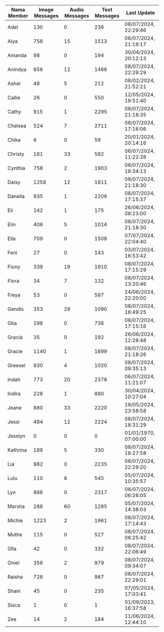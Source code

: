 | Nama Member | Image Messages | Audio Messages | Text Messages | Last Update |
| ------ | -------------- | -------------- | ------------- | ------------ |
| Adel | 130 | 0 | 236 | 08/07/2024, 22:29:46 |
| Alya | 756 | 15 | 1513 | 08/07/2024, 21:19:17 |
| Amanda | 98 | 0 | 194 | 30/04/2024, 20:12:13 |
| Anindya | 656 | 12 | 1466 | 08/07/2024, 22:29:29 |
| Ashel | 48 | 5 | 212 | 08/02/2024, 21:52:21 |
| Callie | 26 | 0 | 550 | 12/05/2024, 19:51:40 |
| Cathy | 915 | 1 | 2295 | 08/07/2024, 21:18:35 |
| Chelsea | 524 | 7 | 2711 | 08/07/2024, 17:16:06 |
| Chika | 6 | 0 | 59 | 20/01/2024, 20:14:16 |
| Christy | 181 | 33 | 582 | 06/07/2024, 11:22:38 |
| Cynthia | 758 | 2 | 1903 | 08/07/2024, 18:34:13 |
| Daisy | 1258 | 12 | 1811 | 08/07/2024, 21:18:30 |
| Danella | 935 | 1 | 2206 | 08/07/2024, 17:15:37 |
| Eli | 142 | 1 | 175 | 26/06/2024, 08:23:00 |
| Elin | 406 | 5 | 1014 | 08/07/2024, 21:18:30 |
| Ella | 709 | 0 | 1508 | 07/07/2024, 22:04:40 |
| Feni | 27 | 0 | 143 | 03/07/2024, 16:53:42 |
| Fiony | 339 | 19 | 1910 | 08/07/2024, 17:15:29 |
| Flora | 34 | 7 | 132 | 08/07/2024, 13:20:46 |
| Freya | 53 | 0 | 587 | 24/06/2024, 22:20:00 |
| Gendis | 353 | 29 | 1090 | 08/07/2024, 18:49:25 |
| Gita | 198 | 0 | 736 | 08/07/2024, 17:15:16 |
| Gracia | 35 | 0 | 192 | 26/06/2024, 12:28:48 |
| Gracie | 1140 | 1 | 1899 | 08/07/2024, 21:18:26 |
| Greesel | 930 | 4 | 1020 | 08/07/2024, 09:35:13 |
| Indah | 773 | 20 | 2378 | 06/07/2024, 11:21:07 |
| Indira | 228 | 1 | 880 | 30/04/2024, 10:27:04 |
| Jeane | 880 | 33 | 2220 | 19/05/2024, 23:58:58 |
| Jessi | 484 | 12 | 2224 | 08/07/2024, 18:31:29 |
| Jesslyn | 0 | 0 | 0 | 01/01/1970, 07:00:00 |
| Kathrina | 189 | 5 | 330 | 08/07/2024, 18:27:58 |
| Lia | 982 | 0 | 2235 | 08/07/2024, 22:29:20 |
| Lulu | 110 | 8 | 545 | 05/07/2024, 10:35:57 |
| Lyn | 866 | 0 | 2317 | 08/07/2024, 06:26:05 |
| Marsha | 286 | 60 | 1285 | 05/07/2024, 14:38:03 |
| Michie | 1223 | 2 | 1961 | 08/07/2024, 17:14:43 |
| Muthe | 115 | 0 | 527 | 08/07/2024, 06:25:42 |
| Olla | 42 | 0 | 332 | 08/07/2024, 22:06:49 |
| Oniel | 356 | 2 | 979 | 08/07/2024, 09:34:07 |
| Raisha | 728 | 0 | 987 | 08/07/2024, 22:29:01 |
| Shani | 45 | 0 | 235 | 07/05/2024, 17:03:41 |
| Sisca | 1 | 0 | 1 | 01/09/2023, 16:37:58 |
| Zee | 14 | 2 | 184 | 11/06/2024, 12:44:10 |
